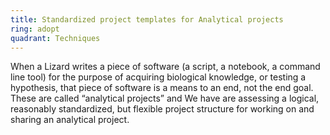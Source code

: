 ```yaml
---
title: Standardized project templates for Analytical projects
ring: adopt
quadrant: Techniques
---
```


When a Lizard writes a piece of software (a script, a notebook, a command line tool) for the purpose of acquiring biological knowledge, or testing a hypothesis, that piece of software is a means to an end, not the end goal. These are called “analytical projects” and We have are assessing a logical, reasonably standardized, but flexible project structure for working on and sharing an analytical project.
